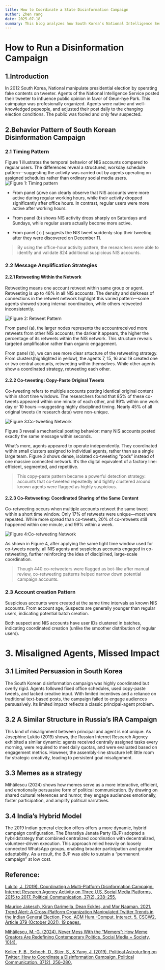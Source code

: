 ```yaml
---
title: How to Coordinate a State Disinformation Campaign
author: Zhen Yang
date: 2025-07-18
summary: This blog analyzes how South Korea’s National Intelligence Service coordinated a large-scale disinformation campaign during the 2012 presidential election. By examining timing patterns, content adjustments, and organizational behavior, I uncovers how state agents operated systematically to manipulate public opinion. In the final section, I briefly compares this case to other coordinated disinformation efforts, raising broader questions about how such campaigns are managed.
---
```

# How to Run a Disinformation Campaign

## 1.Introduction

In 2012 South Korea, National manipulate presidential election by operating fake contents on tweeter. Agents of the National Intelligence Service posted their tweeter to influence public opinion in favor of Geun-hye Park. This caimpaign was profesionally organized. Agents were native and well-knowledged pepeople, and adjusted their post daily to the changing election conditions. The public was fooled and only few suspected.

## 2.Behavior Pattern of South Korean Disinformation Campaign

### 2.1 Timing Pattern

Figure 1 illustrates the temporal behavior of NIS accounts compared to regular users. The differences reveal a structured, workday schedule pattern—suggesting the activity was carried out by agents operating on assigned schedules rather than ordinary social media users.
![Figure 1: Timing pattern](materials/Figure_Timing_Pattern.png)

-	From panel (a)we can clearly observe that NIS accounts were more active during regular working hours, while their activity dropped significantly after office hours. In contrast, regular users were more active after working hours.

-	From panel (b) shows NIS activity drops sharply on Saturdays and Sundays, while regular users actually become more active.

-	From panel ( c ) suggests the NIS tweet suddenly stop their tweeting after they were discovered on December 11.


> By using the office-hour activity pattern, the researchers were able to identify and validate 824 additional suspicious NIS accounts.




### 2.2 Message Amplification Strategies

#### 2.2.1 Retweeting Within the Network

Retweeting means one account retweet within same group or agent. Retweeting is up to 48% in all NIS accounts. The density and darkness of connections in the retweet network highlight this varied pattern—some agents showed strong internal coordination, while others retweeted inconsistently.

![Figure 2: Retweet Pattern](Figure2_Retweet_Pattern.png)



From panel (a), the larger nodes represents the accountreceived more retweets  from other NIS accounts; the darker it appears, the higher the percentage of its retweets within the NIS network. This structure reveals targeted amplification rather than organic engagement.

From panel (b), we can see more clear srtucture of the retweeting strategy. From clusters(highlighted in yellow), the agents 7, 15, 16 and 19 created one or two central accounts, retweeting within themselves. While other agents show a coordinated strategy, retweeting each other.



#### 2.2.2 Co-tweeting: Copy-Paste Original Tweets




Co-tweeting refers to multiple accounts posting identical original content within short time windows. The researchers found that 85% of these co-tweets appeared within one minute of each other, and 99% within one work day or  10 hours —suggesting highly disciplined timing. Nearly 45% of all original tweets (in research data) were non-unique.



![ Figure 3:Co-tweeting Network](Figure3_Co-tweeting.png)


Figure 3 reveal a mechanical posting  behavior: many NIS accounts posted exactly the same message within seconds. 


What’s more, agents appeared to operate independently. They coordinated within small clusters assigned to individual agents, rather than as a single large team. 
Figure 3 shows dense, isolated co-tweeting “pods” instead of one massive connected network. It’s the digital equivalent of a factory line: efficient, segmented, and repetitive.


>This copy-paste pattern became a powerful detection strategy: accounts that co-tweeted repeatedly and tightly clustered around known agents were flagged as highly suspicious. 




#### 2.2.3 Co-Retweeting: Coordinated Sharing of the Same Content

Co-retweeting occurs when multiple accounts retweet the same tweet within a short time window. Only 17% of retweets were unique—most were repeated. While more spread than co-tweets, 20% of co-retweets still happened within one minute, and 99% within a week.

![Figure 4:Co-retweeting Network](Figure4_Co-Retweeting_Pattern.png)

As shown in Figure 4, after applying the same tight time window used for co-tweets nearly, all NIS agents and suspicious accounts engaged in co-retweeting, further reinforcing the idea of disciplined, large-scale coordination.

>Though 440 co-retweeters were flagged as bot-like after manual review, co-retweeting patterns helped narrow down potential campaign accounts.


### 2.3 Account creation Pattern

Suspicious accounts were created at the same time intervals as known NIS accounts.
From account age, Suspects are generally younger than regular users, indicating potential batch creation.

Both suspect and NIS accounts have user IDs clustered in batches, indicating coordinated creation (unlike the smoother distribution of regular users).


# 3. Misaligned Agents, Missed Impact

## 3.1 Limited Persuasion in South Korea 

The South Korean disinformation campaign was highly coordinated but overly rigid. Agents followed fixed office schedules, used copy-paste tweets, and lacked creative input. With limited incentives and a reliance on traditional text-based posts, the campaign failed to engage audiences persuasively. Its limited impact reflects a classic principal-agent problem.

## 3.2 A Similar Structure in Russia’s IRA Campaign
This kind of misalignment between principal and agent is not unique. As Josephine Lukito (2019) shows, the Russian Internet Research Agency exhibited a similar dynamic: agents received centrally assigned tasks every morning, were required to meet daily quotas, and were evaluated based on engagement metrics. However, the assembly-line structure left little room for strategic creativity, leading to persistent goal misalignment.

## 3.3  Memes as a strategy
Mihăilescu (2024) shows how memes serve as a more interactive, efficient, and emotionally persuasive form of political communication. By drawing on shared cultural references and humor, they engage audiences emotionally, foster participation, and amplify political narratives.

##  3.4 India’s Hybrid Model
The 2019 Indian general election offers offers a more dynamic, hybrid campaign configuration. The Bharatiya Janata Party (BJP) adopted a hybridstrategy that combined centralized coordination with decentralized, volunteer-driven execution. This approach relied heavily on loosely connected WhatsApp groups, enabling broader participation and greater adaptability. As a result, the BJP was able to sustain a “permanent campaign” at low cost.


## Reference:

[Lukito, J. (2019). Coordinating a Multi-Platform Disinformation Campaign: Internet Research Agency Activity on Three U.S. Social Media Platforms, 2015 to 2017. Political Communication, 37(2), 238–255.](https://doi.org/10.1080/10584609.2019.1661889)

[Maurice Jakesch, Kiran Garimella, Dean Eckles, and Mor Naaman. 2021. Trend Alert: A Cross-Platform Organization Manipulated Twitter Trends in the Indian General Election. Proc. ACM Hum.-Comput. Interact. 5, CSCW2, Article 379 (October 2021), 19 pages.]( https://doi.org/10.1145/3479523)

[Mihăilescu, M.-G. (2024). Never Mess With the “Memers”: How Meme Creators Are Redefining Contemporary Politics. Social Media + Society, 10(4).]( https://doi.org/10.1177/20563051241296256 (Original work published 2024))

[Keller, F. B., Schoch, D., Stier, S., & Yang, J. (2019). Political Astroturfing on Twitter: How to Coordinate a Disinformation Campaign. Political Communication, 37(2), 256–280.](https://doi.org/10.1080/10584609.2019.1661888)

